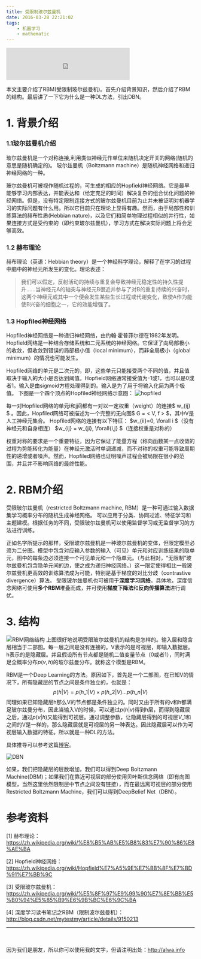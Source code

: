 ```yaml
---
title: 受限制玻尔兹曼机
date: 2016-03-28 22:21:02
tags:
    - 机器学习
    - mathematic
---
```


<iframe frameborder="no" border="0" marginwidth="0" marginheight="0" width=330 height=86 src="http://music.163.com/outchain/player?type=2&id=406238&auto=0&height=66"></iframe>

本文主要介绍了RBM(受限制玻尔兹曼机)。首先介绍背景知识，然后介绍了RBM的结构。最后讲了一下它为什么是一种DL方法，引出DBN。

<!-- more -->

# 1. 背景介绍
### 1.1玻尔兹曼机介绍
玻尔兹曼机是一个对称连接,利用类似神经元作单位来随机决定开关的网络(随机的意思是随机确定的)。
玻尔兹曼机（Boltzmann machine）是随机神经网络和递归神经网络的一种。

玻尔兹曼机可被视作随机过程的，可生成的相应的Hopfield神经网络。它是最早能够学习内部表达，并能表达和（给定充足的时间）解决复杂的组合优化问题的神经网络。但是，没有特定限制连接方式的玻尔兹曼机目前为止并未被证明对机器学习的实际问题有什么用。所以它目前只在理论上显得有趣。然而，由于局部性和训练算法的赫布性质(Hebbian nature)，以及它们和简单物理过程相似的并行性，如果连接方式是受约束的（即约束玻尔兹曼机），学习方式在解决实际问题上将会足够高效。
### 1.2 赫布理论
赫布理论（英语：Hebbian theory）是一个神经科学理论，解释了在学习的过程中脑中的神经元所发生的变化。理论表述：

>我们可以假定，反射活动的持续与重复会导致神经元稳定性的持久性提升……当神经元A的轴突与神经元B很近并参与了对B的重复持续的兴奋时，这两个神经元或其中一个便会发生某些生长过程或代谢变化，致使A作为能使B兴奋的细胞之一，它的效能增强了。

### 1.3 Hopfiled神经网络
Hopfiled神经网络是一种递归神经网络，由约翰·霍普菲尔德在1982年发明。Hopfield网络是一种结合存储系统和二元系统的神经网络。它保证了向局部极小的收敛，但收敛到错误的局部极小值（local minimum），而非全局极小（global minimum）的情况也可能发生。

Hopfiled网络的单元是二次元的，即，这些单元只能接受两个不同的值，并且值取决于输入的大小是否达到阈值。Hopfield网络通常接受值为-1或1，也可以是0或者1。输入是由sigmoid方程处理得到的。输入是为了用于将输入化简为两个极值。
下图是一个四个顶点的Hopfiled神经网络示意图：
![hopfiled](http://storage.googleapis.com/lichamnesia.appspot.com/images/%E7%A5%9E%E7%BB%8F%E7%BD%91%E7%BB%9C_Hopfield-net.png)

每一对Hopfiled网络的单元i和j间都有一对以一定权重（weight）的连接$ w\_{ij} $ 。因此，Hopfiled网络可被描述为一个完整的无向图$ G = < V, f \> $，其中V是人工神经元集合。
Hopfiled网络的连接有以下特征：
$w\_{ii}=0, \forall i $（没有神经元和自身相连）
$w\_{ij} = w\_{ji}, \forall{i,j} $（连接权重是对称的）

权重对称的要求是一个重要特征，因为它保证了能量方程（称向函数某一点收敛的过程为势能转化为能量）在神经元激活时单调递减，而不对称的权重可能导致周期性的递增或者噪声。然而，Hopfiled网络也证明噪声过程会被局限在很小的范围，并且并不影响网络的最终性能。

# 2. RBM介绍
受限玻尔兹曼机（restricted Boltzmann machine, RBM）是一种可通过输入数据集学习概率分布的随机生成神经网络。
可以应用于分类、协同过滤、特征学习和主题建模。根据任务的不同，受限玻尔兹曼机可以使用监督学习或无监督学习的方法进行训练。

正如名字所提示的那样，受限玻尔兹曼机是一种玻尔兹曼机的变体，但限定模型必须为二分图。模型中包含对应输入参数的输入（可见）单元和对应训练结果的隐单元，图中的每条边必须连接一个可见单元和一个隐单元。（与此相对，“无限制”玻尔兹曼机包含隐单元间的边，使之成为递归神经网络。）这一限定使得相比一般玻尔兹曼机更高效的训练算法成为可能，特别是基于梯度的对比分歧（contrastive divergence）算法。
受限玻尔兹曼机也可被用于**深度学习网络**。具体地，深度信念网络可使用**多个RBM**堆叠而成，并可使用**梯度下降法**和**反向传播算法**进行调优。

# 3. 结构
![RBM网络结构](http://storage.googleapis.com/lichamnesia.appspot.com/images/%E7%A5%9E%E7%BB%8F%E7%BD%91%E7%BB%9C_Restricted_Boltzmann_machine.svg.png)
上图很好地说明受限玻尔兹曼机的结构是怎样的。输入层和隐含层相当于二部图。每一层之间是没有连接的。V表示的是可视层，即输入数据层。h表示的是隐藏层。并且假设所有节点都是随机二值变量节点（0或者1），同时满足全概率分布$p(v,h)$的玻尔兹曼分布。就称这个模型是RBM。

RBM是一个Deep Learning的方法。原因如下，首先是一个二部图，在已知V的情况下，所有隐藏层的节点之间是条件独立的，也就是：
$$ p(h|V) = p(h\_1|V) \times p(h\_2|V) \dots p(h\_n|V)$$
同理如果已知隐藏层h那么V的节点都是条件独立的。同时又由于所有的v和h都满足玻尔兹曼分布，因此当输入V的时候，可以通过$p(h|v)$得到h层，而得到隐藏层之后，通过$p(v|h)$又能得到可视层。通过调整参数，让隐藏层得到的可视层$V\_1$和之间的V是一样的，那么隐藏层就是可视层的另一种表达。因此隐藏层可以作为可视层输入数据的特征。所以就是一种DL的方法。

具体推导可以参考这篇[博客](http://blog.csdn.net/zouxy09/article/details/8781396)。

![DBN](http://storage.googleapis.com/lichamnesia.appspot.com/images/%E7%A5%9E%E7%BB%8F%E7%BD%91%E7%BB%9C_1365561611_3496.jpg)

如果，我们把隐藏层的层数增加，我们可以得到Deep Boltzmann Machine(DBM)；如果我们在靠近可视层的部分使用贝叶斯信念网络（即有向图模型，当然这里依然限制层中节点之间没有链接），而在最远离可视层的部分使用Restricted Boltzmann Machine，我们可以得到DeepBelief Net（DBN）。
# 参考资料
[1] 赫布理论：https://zh.wikipedia.org/wiki/%E8%B5%AB%E5%B8%83%E7%90%86%E8%AE%BA

[2] Hopfield神经网络：https://zh.wikipedia.org/wiki/Hopfield%E7%A5%9E%E7%BB%8F%E7%BD%91%E7%BB%9C

[3] 受限玻尔兹曼机：https://zh.wikipedia.org/wiki/%E5%8F%97%E9%99%90%E7%8E%BB%E5%B0%94%E5%85%B9%E6%9B%BC%E6%9C%BA

[4] 深度学习读书笔记之RBM（限制波尔兹曼机）：http://blog.csdn.net/mytestmy/article/details/9150213


----
　

因为我们是朋友，所以你可以使用我的文字，但请注明出处：http://alwa.info